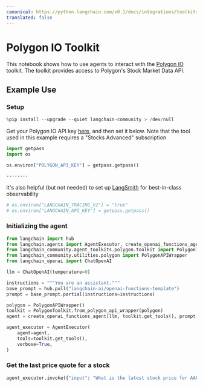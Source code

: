```yaml
---
canonical: https://python.langchain.com/v0.1/docs/integrations/toolkits/polygon
translated: false
---
```


# Polygon IO Toolkit

This notebook shows how to use agents to interact with the [Polygon IO](https://polygon.io/) toolkit. The toolkit provides access to Polygon's Stock Market Data API.

## Example Use

### Setup

```python
%pip install --upgrade --quiet langchain-community > /dev/null
```

Get your Polygon IO API key [here](https://polygon.io/), and then set it below.
Note that the tool used in this example requires a "Stocks Advanced" subscription

```python
import getpass
import os

os.environ["POLYGON_API_KEY"] = getpass.getpass()
```

```output
········
```

It's also helpful (but not needed) to set up [LangSmith](https://smith.langchain.com/) for best-in-class observability

```python
# os.environ["LANGCHAIN_TRACING_V2"] = "true"
# os.environ["LANGCHAIN_API_KEY"] = getpass.getpass()
```

### Initializing the agent

```python
from langchain import hub
from langchain.agents import AgentExecutor, create_openai_functions_agent
from langchain_community.agent_toolkits.polygon.toolkit import PolygonToolkit
from langchain_community.utilities.polygon import PolygonAPIWrapper
from langchain_openai import ChatOpenAI

llm = ChatOpenAI(temperature=0)

instructions = """You are an assistant."""
base_prompt = hub.pull("langchain-ai/openai-functions-template")
prompt = base_prompt.partial(instructions=instructions)
```

```python
polygon = PolygonAPIWrapper()
toolkit = PolygonToolkit.from_polygon_api_wrapper(polygon)
agent = create_openai_functions_agent(llm, toolkit.get_tools(), prompt)
```

```python
agent_executor = AgentExecutor(
    agent=agent,
    tools=toolkit.get_tools(),
    verbose=True,
)
```

### Get the last price quote for a stock

```python
agent_executor.invoke({"input": "What is the latest stock price for AAPL?"})
```